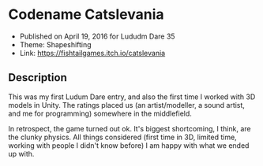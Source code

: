 # Codename Catslevania
* Published on April 19, 2016 for Lududm Dare 35
* Theme: Shapeshifting
* Link: https://fishtailgames.itch.io/catslevania

## Description
This was my first Ludum Dare entry, and also the first time I worked with 3D models in Unity.
The ratings placed us (an artist/modeller, a sound artist, and me for programming) somewhere in the middlefield.

In retrospect, the game turned out ok. 
It's biggest shortcoming, I think, are the clunky physics. 
All things considered (first time in 3D, limited time, working with people I didn't know before) I am happy with what we ended up with.
